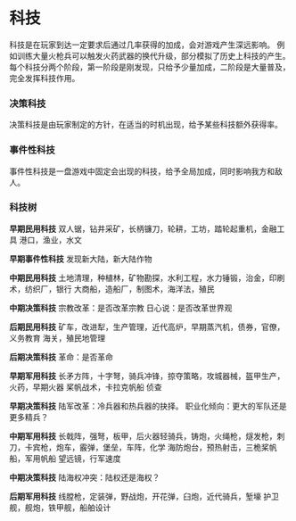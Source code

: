科技
=
科技是在玩家到达一定要求后通过几率获得的加成，会对游戏产生深远影响。
例如训练大量火枪兵可以触发火药武器的换代升级，部分模拟了历史上科技的产生。
每个科技分两个阶段，第一阶段是刚发现，只给予少量加成，二阶段是大量普及，完全发挥科技作用。

### 决策科技
决策科技是由玩家制定的方针，在适当的时机出现，给予某些科技额外获得率。

### 事件性科技
事件性科技是一盘游戏中固定会出现的科技，给予全局加成，同时影响我方和敌人。

### 科技树

**早期民用科技**
双人锯，钻井采矿，长柄镰刀，轮耕，工坊，踏轮起重机，金融工具
港口，渔业，水文

**早期事件性科技**
发现新大陆，新大陆作物

**中期民用科技**
土地清理，种植林，矿物勘探，水利工程，水力锤锻，治金，印刷术，纺织厂，银行
大商船，造船厂，制图术，海洋法，殖民

**中期决策科技**
宗教改革：是否改革宗教
日心说：是否改革世界观

**后期民用科技**
矿车，改进犁，生产管理，近代高炉，早期蒸汽机，债券，官僚，义务教育
海关，殖民地管理

**后期决策科技**
革命：是否革命

**早期军用科技**
长矛方阵，十字弩，骑兵冲锋，掠夺策略，攻城器械，盔甲生产，火药，早期火器
桨帆战术，卡拉克帆船
侦查

**早期决策科技**
陆军改革：冷兵器和热兵器的抉择。
职业化倾向：更大的军队还是更多精兵？

**中期军用科技**
长戟阵，强弩，板甲，后火器轻骑兵，铸炮，火绳枪，燧发枪，刺刀，卡宾枪，炮车，霰弹，堡垒，车阵，化学
海防炮台，预热射击，三桅桨帆船，军用帆船
望远镜，行军速度

**中期决策科技**
陆海权冲突：陆权还是海权？

**后期军用科技**
线膛枪，定装弹，野战炮，开花弹，臼炮，近代骑兵，堑壕
护卫舰，舰炮，铁甲舰，船舶设计

